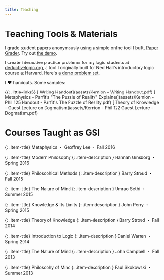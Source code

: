 ```yaml
---
title: Teaching
---
```


# Teaching Tools & Materials

I grade student papers anonymously using a simple online tool I built, [Paper Grader](http://papergrader.org). Try out [the demo](http://papergrader.org/demo).

I create interactive practice problems for my logic students at [deductivelogic.org](http://deductivelogic.org), a tool I originally built for Ned Hall's introductory logic course at Harvard. Here's [a demo problem set](http://deductivelogic.org/psets/demo).

I ❤️ handouts. Some samples:

{{: .little-links}}
[<i class="fa fa-file-o" aria-hidden="true"></i> Writing Handout](assets/Kernion - Writing Handout.pdf)
[<i class="fa fa-file-o" aria-hidden="true"></i> Metaphysics - Parfit's "The Puzzle of Reality" Explainer](assets/Kernion - Phil 125 Handout - Parfit's The Puzzle of Reality.pdf)
[<i class="fa fa-file-o" aria-hidden="true"></i> Theory of Knowledge - Guest Lecture on Dogmatism](assets/Kernion - Phil 122 Guest Lecture - Dogmatism.pdf)


# Courses Taught as GSI

{: .item-title}
Metaphysics <span class="subtitle">・ Geoffrey Lee ・ Fall 2016</span>

{: .item-title}
Modern Philosophy
{: .item-description } 
Hannah Ginsborg ・ Spring 2016

{: .item-title}
Philosophical Methods
{: .item-description } 
Barry Stroud ・  Fall 2015

{: .item-title}
The Nature of Mind
{: .item-description }
Umrao Sethi ・ Summer 2015

{: .item-title}
Knowledge & Its Limits
{: .item-description }
John Perry ・ Spring 2015

{: .item-title}
Theory of Knowledge
{: .item-description }
Barry Stroud ・ Fall 2014

{: .item-title}
Introduction to Logic
{: .item-description }
Daniel Warren ・ Spring 2014

{: .item-title}
The Nature of Mind
{: .item-description }
John Campbell ・ Fall 2013

{: .item-title}
Philosophy of Mind
{: .item-description }
Paul Skokowski ・ Summer 2013
